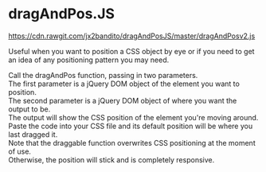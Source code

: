 # dragAndPos.JS

https://cdn.rawgit.com/jx2bandito/dragAndPosJS/master/dragAndPosv2.js<br /> 

Useful when you want to position a CSS object by eye or if you need to get an idea of any positioning pattern you may need.<br /> 

Call the dragAndPos function, passing in two parameters.<br /> 
The first parameter is a jQuery DOM object of the element you want to position.<br /> 
The second parameter is a jQuery DOM object of where you want the output to be.<br /> 
The output will show the CSS position of the element you're moving around.<br /> 
Paste the code into your CSS file and its default position will be where you last dragged it.<br /> 
Note that the draggable function overwrites CSS positioning at the moment of use.<br /> 
Otherwise, the position will stick and is completely responsive. <br /> 
